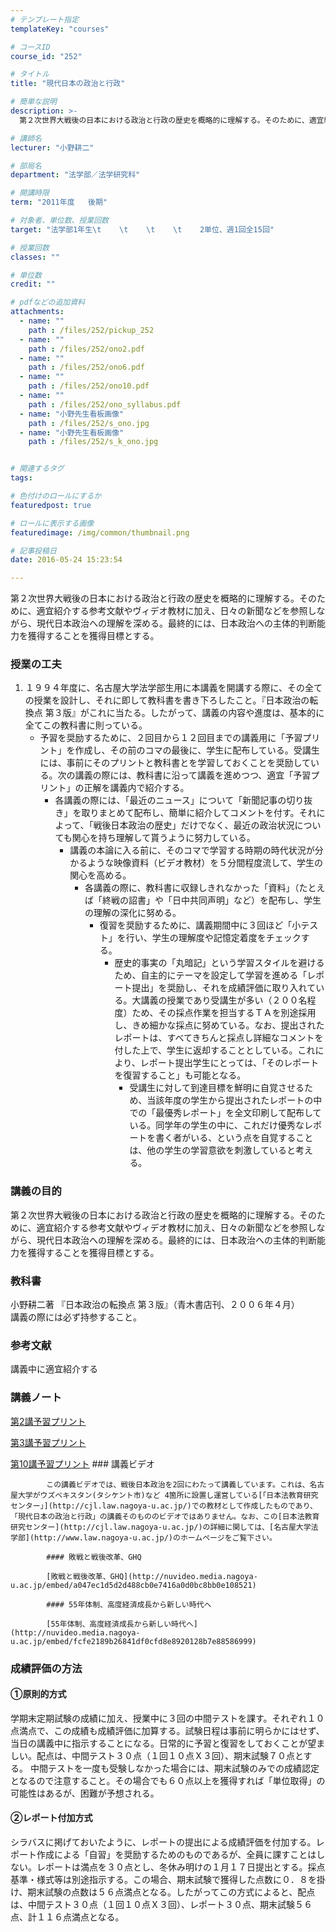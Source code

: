 ```yaml
---
# テンプレート指定
templateKey: "courses"

# コースID
course_id: "252"

# タイトル
title: "現代日本の政治と行政"

# 簡単な説明
description: >-
  第２次世界大戦後の日本における政治と行政の歴史を概略的に理解する。そのために、適宜紹介する参考文献やヴィデオ教材に加え、日々の新聞などを参照しながら、現代日本政治への理解を深める。最終的には、日本政治...

# 講師名
lecturer: "小野耕二"

# 部局名
department: "法学部／法学研究科"

# 開講時限
term: "2011年度	後期"

# 対象者、単位数、授業回数
target: "法学部1年生\t    \t    \t    \t    2単位、週1回全15回"

# 授業回数
classes: ""

# 単位数
credit: ""

# pdfなどの追加資料
attachments: 
  - name: "" 
    path : /files/252/pickup_252
  - name: "" 
    path : /files/252/ono2.pdf
  - name: "" 
    path : /files/252/ono6.pdf
  - name: "" 
    path : /files/252/ono10.pdf
  - name: "" 
    path : /files/252/ono_syllabus.pdf
  - name: "小野先生看板画像" 
    path : /files/252/s_ono.jpg
  - name: "小野先生看板画像" 
    path : /files/252/s_k_ono.jpg


# 関連するタグ
tags:

# 色付けのロールにするか
featuredpost: true

# ロールに表示する画像
featuredimage: /img/common/thumbnail.png

# 記事投稿日
date: 2016-05-24 15:23:54

---
```

第２次世界大戦後の日本における政治と行政の歴史を概略的に理解する。そのために、適宜紹介する参考文献やヴィデオ教材に加え、日々の新聞などを参照しながら、現代日本政治への理解を深める。最終的には、日本政治への主体的判断能力を獲得することを獲得目標とする。
### 授業の工夫

  1. １９９４年度に、名古屋大学法学部生用に本講義を開講する際に、その全ての授業を設計し、それに即して教科書を書き下ろしたこと。『日本政治の転換点 第３版』がこれに当たる。したがって、講義の内容や進度は、基本的に全てこの教科書に則っている。 
      * 予習を奨励するために、２回目から１２回目までの講義用に「予習プリント」を作成し、その前のコマの最後に、学生に配布している。受講生には、事前にそのプリントと教科書とを学習しておくことを奨励している。次の講義の際には、教科書に沿って講義を進めつつ、適宜「予習プリント」の正解を講義内で紹介する。 
          * 各講義の際には、「最近のニュース」について「新聞記事の切り抜き」を取りまとめて配布し、簡単に紹介してコメントを付す。それによって、「戦後日本政治の歴史」だけでなく、最近の政治状況についても関心を持ち理解して貰うように努力している。 
              * 講義の本論に入る前に、そのコマで学習する時期の時代状況が分かるような映像資料（ビデオ教材）を５分間程度流して、学生の関心を高める。 
                  * 各講義の際に、教科書に収録しきれなかった「資料」（たとえば「終戦の詔書」や「日中共同声明」など）を配布し、学生の理解の深化に努める。 
                      * 復習を奨励するために、講義期間中に３回ほど「小テスト」を行い、学生の理解度や記憶定着度をチェックする。 
                          * 歴史的事実の「丸暗記」という学習スタイルを避けるため、自主的にテーマを設定して学習を進める「レポート提出」を奨励し、それを成績評価に取り入れている。大講義の授業であり受講生が多い（２００名程度）ため、その採点作業を担当するＴＡを別途採用し、きめ細かな採点に努めている。なお、提出されたレポートは、すべてきちんと採点し詳細なコメントを付した上で、学生に返却することとしている。これにより、レポート提出学生にとっては、「そのレポートを復習すること」も可能となる。 
                              * 受講生に対して到達目標を鮮明に自覚させるため、当該年度の学生から提出されたレポートの中での「最優秀レポート」を全文印刷して配布している。同学年の学生の中に、これだけ優秀なレポートを書く者がいる、という点を自覚することは、他の学生の学習意欲を刺激していると考える。 

### 講義の目的

第２次世界大戦後の日本における政治と行政の歴史を概略的に理解する。そのために、適宜紹介する参考文献やヴィデオ教材に加え、日々の新聞などを参照しながら、現代日本政治への理解を深める。最終的には、日本政治への主体的判断能力を獲得することを獲得目標とする。 

### 教科書

小野耕二著 『日本政治の転換点 第３版』（青木書店刊、２００６年４月）  
講義の際には必ず持参すること。 

### 参考文献

講義中に適宜紹介する

### 講義ノート


[第2講予習プリント](/files/252/ono2.pdf) 

[第3講予習プリント](/files/252/ono6.pdf) 

[第10講予習プリント](/files/252/ono10.pdf) 
            ### 講義ビデオ
            
            この講義ビデオでは、戦後日本政治を2回にわたって講義しています。これは、名古屋大学がウズベキスタン(タシケント市)など 4箇所に設置し運営している[「日本法教育研究センター」](http://cjl.law.nagoya-u.ac.jp/)での教材として作成したものであり、「現代日本の政治と行政」の講義そのもののビデオではありません。なお、この[日本法教育研究センター](http://cjl.law.nagoya-u.ac.jp/)の詳細に関しては、[名古屋大学法学部](http://www.law.nagoya-u.ac.jp/)のホームページをご覧下さい。 
            
            #### 敗戦と戦後改革、GHQ
            
            [敗戦と戦後改革、GHQ](http://nuvideo.media.nagoya-u.ac.jp/embed/a047ec1d5d2d488cb0e7416a0d0bc8bb0e108521) 
            
            #### 55年体制、高度経済成長から新しい時代へ
            
            [55年体制、高度経済成長から新しい時代へ](http://nuvideo.media.nagoya-u.ac.jp/embed/fcfe2189b26841df0cfd8e8920128b7e88586999)

### 成績評価の方法

#### ①原則的方式

学期末定期試験の成績に加え、授業中に３回の中間テストを課す。それぞれ１０点満点で、この成績も成績評価に加算する。試験日程は事前に明らかにはせず、当日の講義中に指示することになる。日常的に予習と復習をしておくことが望ましい。配点は、中間テスト３０点（１回１０点Ｘ３回）、期末試験７０点とする。 中間テストを一度も受験しなかった場合には、期末試験のみでの成績認定となるので注意すること。その場合でも６０点以上を獲得すれば「単位取得」の可能性はあるが、困難が予想される。 

#### ②レポート付加方式

シラバスに掲げておいたように、レポートの提出による成績評価を付加する。レポート作成による「自習」を奨励するためのものであるが、全員に課すことはしない。レポートは満点を３０点とし、冬休み明けの１月１７日提出とする。採点基準・様式等は別途指示する。この場合、期末試験で獲得した点数に０．８を掛け、期末試験の点数は５６点満点となる。したがってこの方式によると、配点は、中間テスト３０点（１回１０点Ｘ３回）、レポート３０点、期末試験５６点、計１１６点満点となる。
